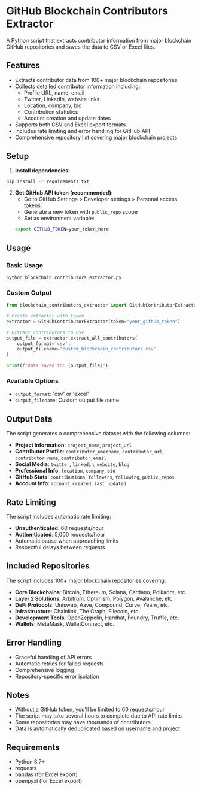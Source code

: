 # GitHub Blockchain Contributors Extractor

A Python script that extracts contributor information from major blockchain GitHub repositories and saves the data to CSV or Excel files.

## Features

- Extracts contributor data from 100+ major blockchain repositories
- Collects detailed contributor information including:
  - Profile URL, name, email
  - Twitter, LinkedIn, website links
  - Location, company, bio
  - Contribution statistics
  - Account creation and update dates
- Supports both CSV and Excel export formats
- Includes rate limiting and error handling for GitHub API
- Comprehensive repository list covering major blockchain projects

## Setup

1. **Install dependencies:**
```bash
pip install -r requirements.txt
```

2. **Get GitHub API token (recommended):**
   - Go to GitHub Settings > Developer settings > Personal access tokens
   - Generate a new token with `public_repo` scope
   - Set as environment variable:
   ```bash
   export GITHUB_TOKEN=your_token_here
   ```

## Usage

### Basic Usage
```bash
python blockchain_contributors_extractor.py
```

### Custom Output
```python
from blockchain_contributors_extractor import GitHubContributorExtractor

# Create extractor with token
extractor = GitHubContributorExtractor(token="your_github_token")

# Extract contributors to CSV
output_file = extractor.extract_all_contributors(
    output_format='csv',
    output_filename='custom_blockchain_contributors.csv'
)

print(f"Data saved to: {output_file}")
```

### Available Options
- `output_format`: 'csv' or 'excel'
- `output_filename`: Custom output file name

## Output Data

The script generates a comprehensive dataset with the following columns:

- **Project Information**: `project_name`, `project_url`
- **Contributor Profile**: `contributor_username`, `contributor_url`, `contributor_name`, `contributor_email`
- **Social Media**: `twitter`, `linkedin`, `website`, `blog`
- **Professional Info**: `location`, `company`, `bio`
- **GitHub Stats**: `contributions`, `followers`, `following`, `public_repos`
- **Account Info**: `account_created`, `last_updated`

## Rate Limiting

The script includes automatic rate limiting:
- **Unauthenticated**: 60 requests/hour
- **Authenticated**: 5,000 requests/hour
- Automatic pause when approaching limits
- Respectful delays between requests

## Included Repositories

The script includes 100+ major blockchain repositories covering:

- **Core Blockchains**: Bitcoin, Ethereum, Solana, Cardano, Polkadot, etc.
- **Layer 2 Solutions**: Arbitrum, Optimism, Polygon, Avalanche, etc.
- **DeFi Protocols**: Uniswap, Aave, Compound, Curve, Yearn, etc.
- **Infrastructure**: Chainlink, The Graph, Filecoin, etc.
- **Development Tools**: OpenZeppelin, Hardhat, Foundry, Truffle, etc.
- **Wallets**: MetaMask, WalletConnect, etc.

## Error Handling

- Graceful handling of API errors
- Automatic retries for failed requests
- Comprehensive logging
- Repository-specific error isolation

## Notes

- Without a GitHub token, you'll be limited to 60 requests/hour
- The script may take several hours to complete due to API rate limits
- Some repositories may have thousands of contributors
- Data is automatically deduplicated based on username and project

## Requirements

- Python 3.7+
- requests
- pandas (for Excel export)
- openpyxl (for Excel export)
